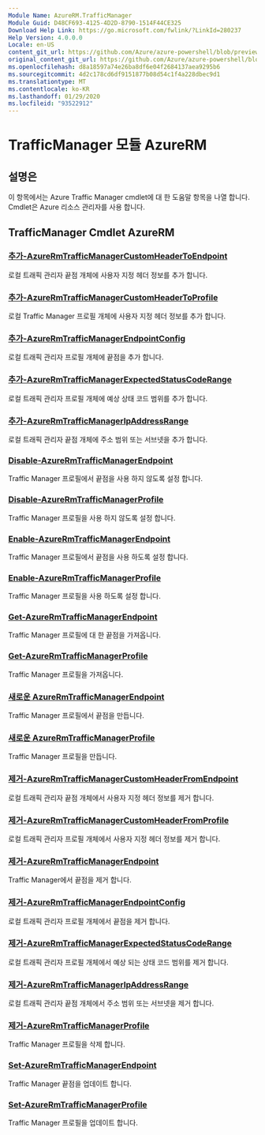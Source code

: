 ```yaml
---
Module Name: AzureRM.TrafficManager
Module Guid: D48CF693-4125-4D2D-8790-1514F44CE325
Download Help Link: https://go.microsoft.com/fwlink/?LinkId=280237
Help Version: 4.0.0.0
Locale: en-US
content_git_url: https://github.com/Azure/azure-powershell/blob/preview/src/ResourceManager/TrafficManager/Commands.TrafficManager2/help/AzureRM.TrafficManager.md
original_content_git_url: https://github.com/Azure/azure-powershell/blob/preview/src/ResourceManager/TrafficManager/Commands.TrafficManager2/help/AzureRM.TrafficManager.md
ms.openlocfilehash: d8a18597a74e26ba8df6e04f2684137aea9295b6
ms.sourcegitcommit: 4d2c178cd6df9151877b08d54c1f4a228dbec9d1
ms.translationtype: MT
ms.contentlocale: ko-KR
ms.lasthandoff: 01/29/2020
ms.locfileid: "93522912"
---
```

# TrafficManager 모듈 AzureRM
## 설명은
이 항목에서는 Azure Traffic Manager cmdlet에 대 한 도움말 항목을 나열 합니다. Cmdlet은 Azure 리소스 관리자를 사용 합니다.

## TrafficManager Cmdlet AzureRM
### [추가-AzureRmTrafficManagerCustomHeaderToEndpoint](Add-AzureRmTrafficManagerCustomHeaderToEndpoint.md)
로컬 트래픽 관리자 끝점 개체에 사용자 지정 헤더 정보를 추가 합니다.

### [추가-AzureRmTrafficManagerCustomHeaderToProfile](Add-AzureRmTrafficManagerCustomHeaderToProfile.md)
로컬 Traffic Manager 프로필 개체에 사용자 지정 헤더 정보를 추가 합니다.

### [추가-AzureRmTrafficManagerEndpointConfig](Add-AzureRmTrafficManagerEndpointConfig.md)
로컬 트래픽 관리자 프로필 개체에 끝점을 추가 합니다.

### [추가-AzureRmTrafficManagerExpectedStatusCodeRange](Add-AzureRmTrafficManagerExpectedStatusCodeRange.md)
로컬 트래픽 관리자 프로필 개체에 예상 상태 코드 범위를 추가 합니다.

### [추가-AzureRmTrafficManagerIpAddressRange](Add-AzureRmTrafficManagerIpAddressRange.md)
로컬 트래픽 관리자 끝점 개체에 주소 범위 또는 서브넷을 추가 합니다.

### [Disable-AzureRmTrafficManagerEndpoint](Disable-AzureRmTrafficManagerEndpoint.md)
Traffic Manager 프로필에서 끝점을 사용 하지 않도록 설정 합니다.

### [Disable-AzureRmTrafficManagerProfile](Disable-AzureRmTrafficManagerProfile.md)
Traffic Manager 프로필을 사용 하지 않도록 설정 합니다.

### [Enable-AzureRmTrafficManagerEndpoint](Enable-AzureRmTrafficManagerEndpoint.md)
Traffic Manager 프로필에서 끝점을 사용 하도록 설정 합니다.

### [Enable-AzureRmTrafficManagerProfile](Enable-AzureRmTrafficManagerProfile.md)
Traffic Manager 프로필을 사용 하도록 설정 합니다.

### [Get-AzureRmTrafficManagerEndpoint](Get-AzureRmTrafficManagerEndpoint.md)
Traffic Manager 프로필에 대 한 끝점을 가져옵니다.

### [Get-AzureRmTrafficManagerProfile](Get-AzureRmTrafficManagerProfile.md)
Traffic Manager 프로필을 가져옵니다.

### [새로운 AzureRmTrafficManagerEndpoint](New-AzureRmTrafficManagerEndpoint.md)
Traffic Manager 프로필에서 끝점을 만듭니다.

### [새로운 AzureRmTrafficManagerProfile](New-AzureRmTrafficManagerProfile.md)
Traffic Manager 프로필을 만듭니다.

### [제거-AzureRmTrafficManagerCustomHeaderFromEndpoint](Remove-AzureRmTrafficManagerCustomHeaderFromEndpoint.md)
로컬 트래픽 관리자 끝점 개체에서 사용자 지정 헤더 정보를 제거 합니다.

### [제거-AzureRmTrafficManagerCustomHeaderFromProfile](Remove-AzureRmTrafficManagerCustomHeaderFromProfile.md)
로컬 트래픽 관리자 프로필 개체에서 사용자 지정 헤더 정보를 제거 합니다.

### [제거-AzureRmTrafficManagerEndpoint](Remove-AzureRmTrafficManagerEndpoint.md)
Traffic Manager에서 끝점을 제거 합니다.

### [제거-AzureRmTrafficManagerEndpointConfig](Remove-AzureRmTrafficManagerEndpointConfig.md)
로컬 트래픽 관리자 프로필 개체에서 끝점을 제거 합니다.

### [제거-AzureRmTrafficManagerExpectedStatusCodeRange](Remove-AzureRmTrafficManagerExpectedStatusCodeRange.md)
로컬 트래픽 관리자 프로필 개체에서 예상 되는 상태 코드 범위를 제거 합니다.

### [제거-AzureRmTrafficManagerIpAddressRange](Remove-AzureRmTrafficManagerIpAddressRange.md)
로컬 트래픽 관리자 끝점 개체에서 주소 범위 또는 서브넷을 제거 합니다.

### [제거-AzureRmTrafficManagerProfile](Remove-AzureRmTrafficManagerProfile.md)
Traffic Manager 프로필을 삭제 합니다.

### [Set-AzureRmTrafficManagerEndpoint](Set-AzureRmTrafficManagerEndpoint.md)
Traffic Manager 끝점을 업데이트 합니다.

### [Set-AzureRmTrafficManagerProfile](Set-AzureRmTrafficManagerProfile.md)
Traffic Manager 프로필을 업데이트 합니다.

